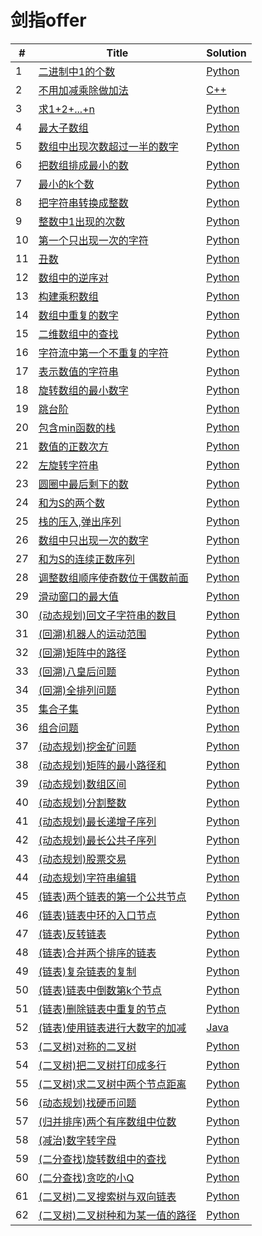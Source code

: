 # 剑指offer


| # | Title | Solution |
|---| ----- | -------- |
|1|[二进制中1的个数](https://www.nowcoder.com/practice/8ee967e43c2c4ec193b040ea7fbb10b8?tpId=13&tqId=11164&tPage=1&rp=1&ru=/ta/coding-interviews&qru=/ta/coding-interviews/question-ranking) | [Python](./1.py)
|2|[不用加减乘除做加法](https://www.nowcoder.com/practice/59ac416b4b944300b617d4f7f111b215?tpId=13&tqId=11201&tPage=1&rp=1&ru=/ta/coding-interviews&qru=/ta/coding-interviews/question-ranking) | [C++](./2.cpp)
|3|[求1+2+...+n](https://www.nowcoder.com/practice/7a0da8fc483247ff8800059e12d7caf1?tpId=13&tqId=11200&tPage=1&rp=1&ru=/ta/coding-interviews&qru=/ta/coding-interviews/question-ranking) | [Python](./3.py)
|4|[最大子数组](https://www.nowcoder.com/practice/459bd355da1549fa8a49e350bf3df484?tpId=13&tqId=11183&tPage=1&rp=1&ru=/ta/coding-interviews&qru=/ta/coding-interviews/question-ranking) | [Python](./4.py)
|5|[数组中出现次数超过一半的数字](https://www.nowcoder.com/practice/e8a1b01a2df14cb2b228b30ee6a92163?tpId=13&tqId=11181&tPage=2&rp=2&ru=/ta/coding-interviews&qru=/ta/coding-interviews/question-ranking) | [Python](./5.py)
|6|[把数组排成最小的数](https://www.nowcoder.com/practice/8fecd3f8ba334add803bf2a06af1b993?tpId=13&tqId=11185&tPage=2&rp=2&ru=/ta/coding-interviews&qru=/ta/coding-interviews/question-ranking) | [Python](./6.py)
|7|[最小的k个数](https://www.nowcoder.com/practice/6a296eb82cf844ca8539b57c23e6e9bf?tpId=13&tqId=11182&tPage=3&rp=3&ru=/ta/coding-interviews&qru=/ta/coding-interviews/question-ranking) | [Python](./7.py)
|8|[把字符串转换成整数](https://www.nowcoder.com/practice/1277c681251b4372bdef344468e4f26e?tpId=13&tqId=11202&tPage=3&rp=3&ru=/ta/coding-interviews&qru=/ta/coding-interviews/question-ranking) | [Python](./8.py)
|9|[整数中1出现的次数](https://www.nowcoder.com/practice/bd7f978302044eee894445e244c7eee6?tpId=13&tqId=11184&tPage=1&rp=1&ru=/ta/coding-interviews&qru=/ta/coding-interviews/question-ranking) | [Python](./9.py)
|10|[第一个只出现一次的字符](https://www.nowcoder.com/practice/1c82e8cf713b4bbeb2a5b31cf5b0417c?tpId=13&tqId=11187&tPage=3&rp=3&ru=/ta/coding-interviews&qru=/ta/coding-interviews/question-ranking) | [Python](./10.py)
|11|[丑数](https://www.nowcoder.com/practice/6aa9e04fc3794f68acf8778237ba065b?tpId=13&tqId=11186&tPage=3&rp=3&ru=/ta/coding-interviews&qru=/ta/coding-interviews/question-ranking) | [Python](./11.py)
|12|[数组中的逆序对](https://www.nowcoder.com/practice/96bd6684e04a44eb80e6a68efc0ec6c5?tpId=13&tqId=11188&tPage=4&rp=4&ru=/ta/coding-interviews&qru=/ta/coding-interviews/question-ranking) | [Python](./12.py)
|13|[构建乘积数组](https://www.nowcoder.com/practice/94a4d381a68b47b7a8bed86f2975db46?tpId=13&tqId=11204&tPage=1&rp=1&ru=/ta/coding-interviews&qru=/ta/coding-interviews/question-ranking) | [Python](./13.py)
|14|[数组中重复的数字](https://www.nowcoder.com/practice/623a5ac0ea5b4e5f95552655361ae0a8?tpId=13&tqId=11203&tPage=2&rp=2&ru=/ta/coding-interviews&qru=/ta/coding-interviews/question-ranking) | [Python](./14.py)
|15|[二维数组中的查找](https://www.nowcoder.com/practice/abc3fe2ce8e146608e868a70efebf62e?tpId=13&tqId=11154&tPage=3&rp=3&ru=/ta/coding-interviews&qru=/ta/coding-interviews/question-ranking) | [Python](./15.py)
|16|[字符流中第一个不重复的字符](https://www.nowcoder.com/practice/00de97733b8e4f97a3fb5c680ee10720?tpId=13&tqId=11207&tPage=1&rp=1&ru=/ta/coding-interviews&qru=/ta/coding-interviews/question-ranking) | [Python](./16.py)
|17|[表示数值的字符串](https://www.nowcoder.com/practice/6f8c901d091949a5837e24bb82a731f2?tpId=13&tqId=11206&tPage=2&rp=2&ru=/ta/coding-interviews&qru=/ta/coding-interviews/question-ranking) | [Python](./17.py)
|18|[旋转数组的最小数字](https://www.nowcoder.com/practice/9f3231a991af4f55b95579b44b7a01ba?tpId=13&tqId=11159&tPage=1&rp=1&ru=/ta/coding-interviews&qru=/ta/coding-interviews/question-ranking) | [Python](./18.py)
|19|[跳台阶](https://www.nowcoder.com/practice/8c82a5b80378478f9484d87d1c5f12a4?tpId=13&tqId=11161&tPage=1&rp=1&ru=/ta/coding-interviews&qru=/ta/coding-interviews/question-ranking) | [Python](./19.py)
|20|[包含min函数的栈](https://www.nowcoder.com/practice/4c776177d2c04c2494f2555c9fcc1e49?tpId=13&tqId=11173&tPage=1&rp=1&ru=/ta/coding-interviews&qru=/ta/coding-interviews/question-ranking) | [Python](./20.py)
|21|[数值的正数次方](https://www.nowcoder.com/practice/1a834e5e3e1a4b7ba251417554e07c00?tpId=13&tqId=11165&tPage=1&rp=1&ru=/ta/coding-interviews&qru=/ta/coding-interviews/question-ranking) | [Python](./21.py)
|22|[左旋转字符串](https://www.nowcoder.com/practice/12d959b108cb42b1ab72cef4d36af5ec?tpId=13&tqId=11196&tPage=2&rp=2&ru=/ta/coding-interviews&qru=/ta/coding-interviews/question-ranking) | [Python](./22.py)
|23|[圆圈中最后剩下的数](https://www.nowcoder.com/practice/f78a359491e64a50bce2d89cff857eb6?tpId=13&tqId=11199&tPage=2&rp=2&ru=/ta/coding-interviews&qru=/ta/coding-interviews/question-ranking) | [Python](./23.py)
|24|[和为S的两个数](https://www.nowcoder.com/practice/390da4f7a00f44bea7c2f3d19491311b?tpId=13&tqId=11195&tPage=2&rp=2&ru=/ta/coding-interviews&qru=/ta/coding-interviews/question-ranking) | [Python](./24.py)
|25|[栈的压入,弹出序列](https://www.nowcoder.com/practice/d77d11405cc7470d82554cb392585106?tpId=13&tqId=11174&tPage=2&rp=2&ru=/ta/coding-interviews&qru=/ta/coding-interviews/question-ranking) | [Python](./25.py)
|26|[数组中只出现一次的数字](https://www.nowcoder.com/practice/e02fdb54d7524710a7d664d082bb7811?tpId=13&tqId=11193&tPage=2&rp=2&ru=/ta/coding-interviews&qru=/ta/coding-interviews/question-ranking) | [Python](./26.py)
|27|[和为S的连续正数序列](https://www.nowcoder.com/practice/c451a3fd84b64cb19485dad758a55ebe?tpId=13&tqId=11194&tPage=2&rp=2&ru=/ta/coding-interviews&qru=/ta/coding-interviews/question-ranking) | [Python](./27.py)
|28|[调整数组顺序使奇数位于偶数前面](https://www.nowcoder.com/practice/beb5aa231adc45b2a5dcc5b62c93f593?tpId=13&tqId=11166&tPage=3&rp=3&ru=/ta/coding-interviews&qru=/ta/coding-interviews/question-ranking) | [Python](./28.py)
|29|[滑动窗口的最大值](https://www.nowcoder.com/practice/1624bc35a45c42c0bc17d17fa0cba788?tpId=13&tqId=11217&tPage=3&rp=3&ru=/ta/coding-interviews&qru=/ta/coding-interviews/question-ranking) | [Python](./29.py)
|30|[(动态规划)回文子字符串的数目](http://zhedahht.blog.163.com/blog/static/2541117420181237444904/) | [Python](./30.py)
|31|[(回溯)机器人的运动范围](https://www.nowcoder.com/practice/6e5207314b5241fb83f2329e89fdecc8?tpId=13&tqId=11219&tPage=3&rp=3&ru=/ta/coding-interviews&qru=/ta/coding-interviews/question-ranking) | [Python](./31.py)
|32|[(回溯)矩阵中的路径](https://www.nowcoder.com/practice/c61c6999eecb4b8f88a98f66b273a3cc?tpId=13&tqId=11218&tPage=3&rp=3&ru=/ta/coding-interviews&qru=/ta/coding-interviews/question-ranking) | [Python](./32.py)
|33|[(回溯)八皇后问题]() | [Python](./33.py)
|34|[(回溯)全排列问题](https://www.nowcoder.com/practice/fe6b651b66ae47d7acce78ffdd9a96c7?tpId=13&tqId=11180&tPage=4&rp=4&ru=/ta/coding-interviews&qru=/ta/coding-interviews/question-ranking) | [Python](./34.py)
|35|[集合子集]() | [Python](./35.py)
|36|[组合问题]() | [Python](./36.py)
|37|[(动态规划)挖金矿问题](https://zhuanlan.zhihu.com/p/31628866) | [Python](./37.py)
|38|[(动态规划)矩阵的最小路径和](https://leetcode.com/problems/minimum-path-sum/description/) | [Python](./38.py)
|39|[(动态规划)数组区间](https://leetcode.com/problems/range-sum-query-immutable/description/) | [Python](./39.py)
|40|[(动态规划)分割整数](https://leetcode.com/problems/integer-break/description/) | [Python](./40.py)
|41|[(动态规划)最长递增子序列](https://leetcode.com/problems/longest-increasing-subsequence/description/) | [Python](./41.py)
|42|[(动态规划)最长公共子序列](https://www.nowcoder.com/questionTerminal/c996bbb77dd447d681ec6907ccfb488a) | [Python](./42.py)
|43|[(动态规划)股票交易](https://leetcode.com/problems/best-time-to-buy-and-sell-stock-with-cooldown/description/) | [Python](./43.py)
|44|[(动态规划)字符串编辑](https://leetcode.com/problems/delete-operation-for-two-strings/description/) | [Python](./44.py)
|45|[(链表)两个链表的第一个公共节点](https://www.nowcoder.com/practice/6ab1d9a29e88450685099d45c9e31e46?tpId=13&tqId=11189&tPage=1&rp=1&ru=/ta/coding-interviews&qru=/ta/coding-interviews/question-ranking) | [Python](./45.py)
|46|[(链表)链表中环的入口节点](https://www.nowcoder.com/practice/253d2c59ec3e4bc68da16833f79a38e4?tpId=13&tqId=11208&tPage=1&rp=1&ru=/ta/coding-interviews&qru=/ta/coding-interviews/question-ranking) | [Python](./46.py)
|47|[(链表)反转链表](https://www.nowcoder.com/practice/75e878df47f24fdc9dc3e400ec6058ca?tpId=13&tqId=11168&tPage=2&rp=2&ru=/ta/coding-interviews&qru=/ta/coding-interviews/question-ranking) | [Python](./47.py)
|48|[(链表)合并两个排序的链表](https://www.nowcoder.com/practice/d8b6b4358f774294a89de2a6ac4d9337?tpId=13&tqId=11169&tPage=2&rp=2&ru=/ta/coding-interviews&qru=/ta/coding-interviews/question-ranking) | [Python](./48.py)
|49|[(链表)复杂链表的复制](https://www.nowcoder.com/practice/f836b2c43afc4b35ad6adc41ec941dba?tpId=13&tqId=11178&tPage=3&rp=3&ru=/ta/coding-interviews&qru=/ta/coding-interviews/question-ranking) | [Python](./49.py)
|50|[(链表)链表中倒数第k个节点](https://www.nowcoder.com/practice/529d3ae5a407492994ad2a246518148a?tpId=13&tqId=11167&tPage=3&rp=3&ru=/ta/coding-interviews&qru=/ta/coding-interviews/question-ranking) | [Python](./50.py)
|51|[(链表)删除链表中重复的节点](https://www.nowcoder.com/practice/fc533c45b73a41b0b44ccba763f866ef?tpId=13&tqId=11209&tPage=4&rp=4&ru=/ta/coding-interviews&qru=/ta/coding-interviews/question-ranking) | [Python](./51.py)
|52|[(链表)使用链表进行大数字的加减](https://leetcode.com/problems/add-two-numbers-ii/description/) | [Java](./52.java)
|53|[(二叉树)对称的二叉树](https://www.nowcoder.com/practice/ff05d44dfdb04e1d83bdbdab320efbcb?tpId=13&tqId=11211&tPage=1&rp=1&ru=/ta/coding-interviews&qru=/ta/coding-interviews/question-ranking) | [Python](./53.py)
|54|[(二叉树)把二叉树打印成多行](https://www.nowcoder.com/practice/445c44d982d04483b04a54f298796288?tpId=13&tqId=11213&tPage=2&rp=2&ru=/ta/coding-interviews&qru=/ta/coding-interviews/question-ranking) | [Python](./54.py)
|55|[(二叉树)求二叉树中两个节点距离]() | [Python](./55.py)
|56|[(动态规划)找硬币问题](https://leetcode.com/problems/coin-change/description/) | [Python](./56.py)
|57|[(归并排序)两个有序数组中位数](https://leetcode.com/problems/median-of-two-sorted-arrays/description/) | [Python](./58.py)
|58|[(减治)数字转字母](https://www.nowcoder.com/questionTerminal/10f8dead06874eec8b85ed2ed99a2712) | [Python](./58.py)
|59|[(二分查找)旋转数组中的查找](https://leetcode.com/problems/search-in-rotated-sorted-array-ii/description/) | [Python](./59.py)
|60|[(二分查找)贪吃的小Q](https://www.nowcoder.com/profile/6845873/codeBookDetail?submissionId=33518175) | [Python](./60.py)
|61|[(二叉树)二叉搜索树与双向链表](https://www.nowcoder.com/practice/947f6eb80d944a84850b0538bf0ec3a5?tpId=13&tqId=11179&tPage=2&rp=2&ru=/ta/coding-interviews&qru=/ta/coding-interviews/question-ranking) | [Python](./61.py)
|62|[(二叉树)二叉树种和为某一值的路径](https://www.nowcoder.com/practice/b736e784e3e34731af99065031301bca?tpId=13&tqId=11177&tPage=3&rp=3&ru=/ta/coding-interviews&qru=/ta/coding-interviews/question-ranking) | [Python](./62.py)